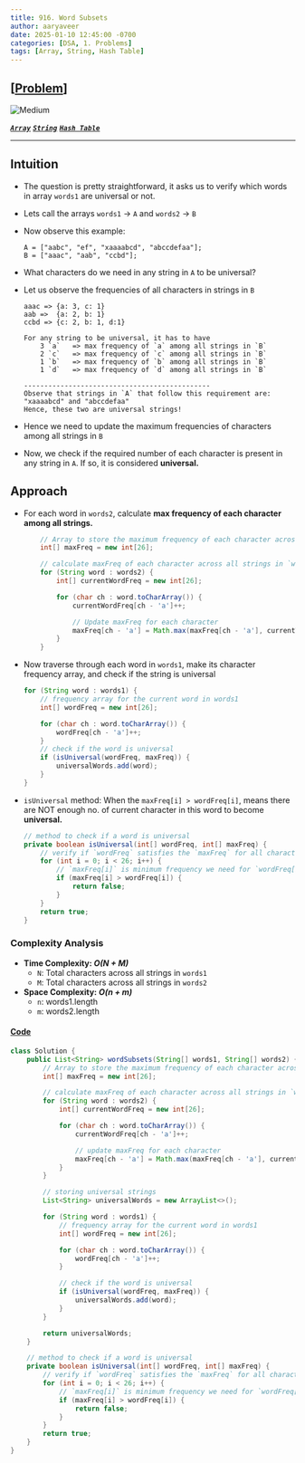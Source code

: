 ```yaml
---
title: 916. Word Subsets
author: aaryaveer
date: 2025-01-10 12:45:00 -0700
categories: [DSA, 1. Problems]
tags: [Array, String, Hash Table]
---
```


##  [[Problem](https://leetcode.com/problems/word-subsets/description/)]

<!-- ![Easy](https://img.shields.io/badge/Easy-green?style=for-the-badge)  -->
![Medium](https://img.shields.io/badge/Medium-yellow?style=for-the-badge)  
<!-- ![Hard](https://img.shields.io/badge/Hard-red?style=for-the-badge) -->

[**_`Array`_**](https://akr2803.github.io/tags/array/) [**_`String`_**](https://akr2803.github.io/tags/string/) [**_`Hash Table`_**](https://akr2803.github.io/tags/hash-table/)

---

## Intuition

- The question is pretty straightforward, it asks us to verify which words in array `words1` are universal or not.

- Lets call the arrays `words1` -> `A` and `words2` -> `B`

- Now observe this example:
    ```
    A = ["aabc", "ef", "xaaaabcd", "abccdefaa"];
    B = ["aaac", "aab", "ccbd"];
    ```

- What characters do we need in any string in `A` to be universal?

- Let us observe the frequencies of all characters in strings in `B`
    ```
    aaac => {a: 3, c: 1}
    aab =>  {a: 2, b: 1}
    ccbd => {c: 2, b: 1, d:1}

    For any string to be universal, it has to have
        3 `a`   => max frequency of `a` among all strings in `B`
        2 `c`   => max frequency of `c` among all strings in `B`
        1 `b`   => max frequency of `b` among all strings in `B`
        1 `d`   => max frequency of `d` among all strings in `B`
    
    ----------------------------------------------
    Observe that strings in `A` that follow this requirement are: "xaaaabcd" and "abccdefaa"
    Hence, these two are universal strings!
    ```

- Hence we need to update the maximum frequencies of characters among all strings in `B`

- Now, we check if the required number of each character is present in any string in `A`. If so, it is considered **universal.**


## Approach

- For each word in `words2`, calculate **max frequency of each character among all strings.**
    
    ```java
        // Array to store the maximum frequency of each character across all strings in `words2`
        int[] maxFreq = new int[26];

        // calculate maxFreq of each character across all strings in `words2`
        for (String word : words2) {
            int[] currentWordFreq = new int[26];

            for (char ch : word.toCharArray()) {
                currentWordFreq[ch - 'a']++;

                // Update maxFreq for each character
                maxFreq[ch - 'a'] = Math.max(maxFreq[ch - 'a'], currentWordFreq[ch - 'a']);
            }
        }
    ```

- Now traverse through each word in `words1`, make its character frequency array, and check if the string is universal
    
    ```java
    for (String word : words1) {
        // frequency array for the current word in words1
        int[] wordFreq = new int[26];

        for (char ch : word.toCharArray()) {
            wordFreq[ch - 'a']++;
        }
        // check if the word is universal
        if (isUniversal(wordFreq, maxFreq)) {
            universalWords.add(word);
        }
    }
    ```

- `isUniversal` method: When the `maxFreq[i] > wordFreq[i]`, means there are NOT enough no. of current character in this word to become **universal.** 

    ```java
    // method to check if a word is universal
    private boolean isUniversal(int[] wordFreq, int[] maxFreq) {    
        // verify if `wordFreq` satisfies the `maxFreq` for all characters
        for (int i = 0; i < 26; i++) {
            // `maxFreq[i]` is minimum frequency we need for `wordFreq[i]` 
            if (maxFreq[i] > wordFreq[i]) {
                return false;
            }
        }
        return true;
    }
    ```

### Complexity Analysis
- **Time Complexity: _O(N + M)_**
    - `N`: Total characters across all strings in `words1`
    - `M`: Total characters across all strings in `words2`
- **Space Complexity: _O(n + m)_**
    - `n`: words1.length
    - `m`: words2.length

#### [Code](https://github.com/AKR-2803/DSA-Declassified/blob/main/POTD-Leetcode/January/code/WordSubsets.java)

```java
class Solution {
    public List<String> wordSubsets(String[] words1, String[] words2) {
        // Array to store the maximum frequency of each character across all strings in `words2`
        int[] maxFreq = new int[26];

        // calculate maxFreq of each character across all strings in `words2`
        for (String word : words2) {
            int[] currentWordFreq = new int[26];

            for (char ch : word.toCharArray()) {
                currentWordFreq[ch - 'a']++;

                // update maxFreq for each character
                maxFreq[ch - 'a'] = Math.max(maxFreq[ch - 'a'], currentWordFreq[ch - 'a']);
            }
        }

        // storing universal strings
        List<String> universalWords = new ArrayList<>();

        for (String word : words1) {
            // frequency array for the current word in words1
            int[] wordFreq = new int[26];

            for (char ch : word.toCharArray()) {
                wordFreq[ch - 'a']++;
            }

            // check if the word is universal
            if (isUniversal(wordFreq, maxFreq)) {
                universalWords.add(word);
            }
        }

        return universalWords;
    }

    // method to check if a word is universal
    private boolean isUniversal(int[] wordFreq, int[] maxFreq) {
        // verify if `wordFreq` satisfies the `maxFreq` for all characters
        for (int i = 0; i < 26; i++) {
            // `maxFreq[i]` is minimum frequency we need for `wordFreq[i]` 
            if (maxFreq[i] > wordFreq[i]) {
                return false;
            }
        }
        return true;
    }
}
```